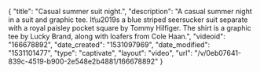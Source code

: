 {
    "title": "Casual summer suit night.",
    "description": "A casual summer night in a suit and graphic tee. It\u2019s a blue striped seersucker suit separate with a royal paisley pocket square by Tommy Hilfiger. The shirt is a graphic tee by Lucky Brand, along with loafers from Cole Haan.",
    "videoid": "166678892",
    "date_created": "1531097969",
    "date_modified": "1531101477",
    "type": "captivate",
    "layout": "video",
    "url": "\/v\/0eb07641-839c-4519-b900-2e548e2b4881\/166678892"
}